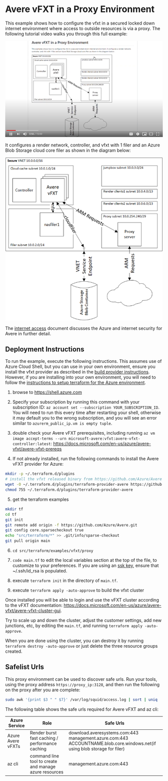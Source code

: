 # Avere vFXT in a Proxy Environment

This example shows how to configure the vfxt in a secured locked down internet environment where access to outside resources is via a proxy.  The following tutorial video walks you through this full example:

[![Tutorial Video](proxyyoutube.png)](https://youtu.be/lxDDwu44OHM)

It configures a render network, controller, and vfxt with 1 filer and an Azure Blob Storage cloud core filer as shown in the diagram below:

![The architecture](../../../../../docs/images/terraform/proxy.png)

The [internet access](../../../../vfxt/internet_access.md) document discusses the Azure and internet security for Avere in further detail.

## Deployment Instructions

To run the example, execute the following instructions.  This assumes use of Azure Cloud Shell, but you can use in your own environment, ensure you install the vfxt provider as described in the [build provider instructions](../../../providers/terraform-provider-avere#build-the-terraform-provider-binary).  However, if you are installing into your own environment, you will need to follow the [instructions to setup terraform for the Azure environment](https://docs.microsoft.com/en-us/azure/terraform/terraform-install-configure).

1. browse to https://shell.azure.com

2. Specify your subscription by running this command with your subscription ID:  ```az account set --subscription YOUR_SUBSCRIPTION_ID```.  You will need to run this every time after restarting your shell, otherwise it may default you to the wrong subscription, and you will see an error similar to `azurerm_public_ip.vm is empty tuple`.

3. double check your Avere vFXT prerequisites, including running `az vm image accept-terms --urn microsoft-avere:vfxt:avere-vfxt-controller:latest`: https://docs.microsoft.com/en-us/azure/avere-vfxt/avere-vfxt-prereqs

4. If not already installed, run the following commands to install the Avere vFXT provider for Azure:
```bash
mkdir -p ~/.terraform.d/plugins
# install the vfxt released binary from https://github.com/Azure/Avere
wget -O ~/.terraform.d/plugins/terraform-provider-avere https://github.com/Azure/Avere/releases/download/tfprovider_v0.9.9/terraform-provider-avere
chmod 755 ~/.terraform.d/plugins/terraform-provider-avere
```

5. get the terraform examples
```bash
mkdir tf
cd tf
git init
git remote add origin -f https://github.com/Azure/Avere.git
git config core.sparsecheckout true
echo "src/terraform/*" >> .git/info/sparse-checkout
git pull origin main
```

6. `cd src/terraform/examples/vfxt/proxy`

7. `code main.tf` to edit the local variables section at the top of the file, to customize to your preferences.  If you are using an [ssk key](https://docs.microsoft.com/en-us/azure/virtual-machines/linux/mac-create-ssh-keys), ensure that ~/.ssh/id_rsa is populated.

8. execute `terraform init` in the directory of `main.tf`.

9. execute `terraform apply -auto-approve` to build the vfxt cluster

Once installed you will be able to login and use the vFXT cluster according to the vFXT documentation: https://docs.microsoft.com/en-us/azure/avere-vfxt/avere-vfxt-cluster-gui.

Try to scale up and down the cluster, adjust the customer settings, add new junctions, etc, by editing the `main.tf`, and running `terraform apply -auto-approve`.

When you are done using the cluster, you can destroy it by running `terraform destroy -auto-approve` or just delete the three resource groups created.

## Safelist Urls

This proxy environment can be used to discover safe urls.  Run your tools, using the proxy address `https://proxy_ip:3128`, and then run the following on the proxy after you are complete:

```bash
sudo awk '{print $3 " " $7}' /var/log/squid/access.log | sort | uniq
```

The following table shows the safe urls required for Avere vFXT and az cli:

| Azure Service | Role | Safe Urls |
| --- | --- | --- |
| Azure Avere vFXTs | Render burst fast caching / performance caching | download.averesystems.com:443<BR>management.azure.com:443<BR>ACCOUNTNAME.blob.core.windows.net(if using blob storage for filer) |
| az cli | command line tool to create and manage azure resources | management.azure.com:443 |